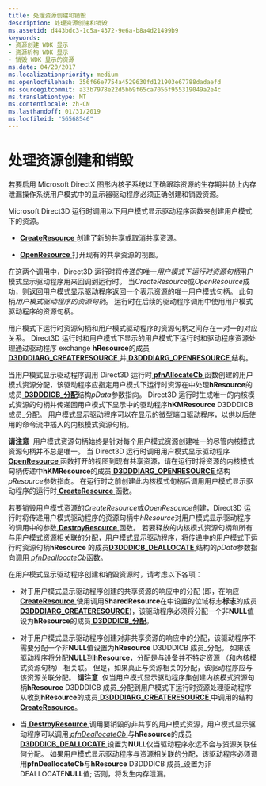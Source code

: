 ```yaml
---
title: 处理资源创建和销毁
description: 处理资源创建和销毁
ms.assetid: d443bdc3-1c5a-4372-9e6a-b8a4d21499b9
keywords:
- 资源创建 WDK 显示
- 资源析构 WDK 显示
- 销毁 WDK 显示的资源
ms.date: 04/20/2017
ms.localizationpriority: medium
ms.openlocfilehash: 356f66e7754a4529630fd121903e67788dadaefd
ms.sourcegitcommit: a33b7978e22d5bb9f65ca7056f955319049a2e4c
ms.translationtype: MT
ms.contentlocale: zh-CN
ms.lasthandoff: 01/31/2019
ms.locfileid: "56568546"
---
```

# <a name="handling-resource-creation-and-destruction"></a>处理资源创建和销毁


若要启用 Microsoft DirectX 图形内核子系统以正确跟踪资源的生存期并防止内存泄漏操作系统用户模式中的显示器驱动程序必须正确创建和销毁资源。

Microsoft Direct3D 运行时调用以下用户模式显示驱动程序函数来创建用户模式下的资源。

-   [**CreateResource** ](https://msdn.microsoft.com/library/windows/hardware/ff540688)创建了新的共享或取消共享资源。

-   [**OpenResource** ](https://msdn.microsoft.com/library/windows/hardware/ff568611)打开现有的共享资源的视图。

在这两个调用中，Direct3D 运行时将传递的唯一*用户模式下运行时资源句柄*用户模式显示驱动程序用来回调到运行时。 当*CreateResource*或*OpenResource*成功，则返回用户模式显示驱动程序返回一个表示资源的唯一用户模式句柄。 此句柄*用户模式驱动程序的资源句柄*。 运行时在后续的驱动程序调用中使用用户模式驱动程序的资源句柄。

用户模式下运行时资源句柄和用户模式驱动程序的资源句柄之间存在一对一的对应关系。 Direct3D 运行时和用户模式下显示的用户模式下运行时和驱动程序资源处理通过驱动程序 exchange **hResource**的成员[ **D3DDDIARG\_CREATERESOURCE** ](https://msdn.microsoft.com/library/windows/hardware/ff542963)并[ **D3DDDIARG\_OPENRESOURCE** ](https://msdn.microsoft.com/library/windows/hardware/ff543232)结构。

当用户模式显示驱动程序调用 Direct3D 运行时[ **pfnAllocateCb** ](https://msdn.microsoft.com/library/windows/hardware/ff568893)函数创建的用户模式资源分配，该驱动程序应指定用户模式下运行时资源在中处理**hResource**的成员[ **D3DDDICB\_分配**](https://msdn.microsoft.com/library/windows/hardware/ff544137)结构*pData*参数指向。 Direct3D 运行时生成唯一的内核模式资源的句柄并传递回用户模式下显示中的驱动程序**hKMResource** D3DDDICB 成员\_分配。 用户模式显示驱动程序可以在显示的微型端口驱动程序，以供以后使用的命令流中插入的内核模式资源句柄。

**请注意**  用户模式资源句柄始终是针对每个用户模式资源创建唯一的尽管内核模式资源句柄并不总是唯一。 当 Direct3D 运行时调用用户模式显示驱动程序[ **OpenResource** ](https://msdn.microsoft.com/library/windows/hardware/ff568611)函数打开的视图到现有共享资源，请在运行时将资源的内核模式句柄传递中**hKMResource**的成员[ **D3DDDIARG\_OPENRESOURCE** ](https://msdn.microsoft.com/library/windows/hardware/ff543232)结构*pResource*参数指向。 在运行时之前创建此内核模式句柄后调用用户模式显示驱动程序的运行时[ **CreateResource** ](https://msdn.microsoft.com/library/windows/hardware/ff540688)函数。

 

若要销毁用户模式资源的*CreateResource*或*OpenResource*创建，Direct3D 运行时将传递用户模式驱动程序的资源句柄中*hResource*对用户模式显示驱动程序的调用中的参数[ **DestroyResource** ](https://msdn.microsoft.com/library/windows/hardware/ff552795)函数。 若要释放的内核模式资源句柄和所有与用户模式资源相关联的分配，用户模式显示驱动程序，将传递中的用户模式下运行时资源句柄**hResource** 的成员[**D3DDDICB\_DEALLOCATE** ](https://msdn.microsoft.com/library/windows/hardware/ff544161)结构的*pData*参数指向调用[ *pfnDeallocateCb*](https://msdn.microsoft.com/library/windows/hardware/ff568898)函数。

在用户模式显示驱动程序创建和销毁资源时，请考虑以下各项：

-   对于用户模式显示驱动程序创建的共享资源的响应中的分配 (即，在响应[ **CreateResource** ](https://msdn.microsoft.com/library/windows/hardware/ff540688)使用调用**SharedResource**在中设置的位域标志**标志**的成员[ **D3DDDIARG\_CREATERESOURCE**](https://msdn.microsoft.com/library/windows/hardware/ff542963))，该驱动程序必须将分配一个非**NULL**值设为**hResource**的成员[ **D3DDDICB\_分配**](https://msdn.microsoft.com/library/windows/hardware/ff544137)。

-   对于用户模式显示驱动程序创建对非共享资源的响应中的分配，该驱动程序不需要分配一个非**NULL**值设置为**hResource** D3DDDICB 成员\_分配。 如果该驱动程序将分配**NULL**到**hResource**，分配是与设备并不特定资源 （和内核模式资源句柄） 相关联。 但是，如果真正与资源相关的分配，该驱动程序应与该资源关联分配。
    **请注意**  仅当用户模式显示驱动程序集创建内核模式资源句柄**hResource** D3DDDICB 成员\_分配到用户模式下运行时资源处理驱动程序从收到**hResource**的成员[ **D3DDDIARG\_CREATERESOURCE** ](https://msdn.microsoft.com/library/windows/hardware/ff542963)中调用的结构[ **CreateResource**](https://msdn.microsoft.com/library/windows/hardware/ff540688)。

     

-   当[ **DestroyResource** ](https://msdn.microsoft.com/library/windows/hardware/ff552795)调用要销毁的非共享的用户模式资源，用户模式显示驱动程序可以调用[ *pfnDeallocateCb* ](https://msdn.microsoft.com/library/windows/hardware/ff568898)与**hResource**的成员[ **D3DDDICB\_DEALLOCATE** ](https://msdn.microsoft.com/library/windows/hardware/ff544161)设置为**NULL**仅当驱动程序永远不会与资源关联任何分配。 如果用户模式显示驱动程序与资源相关联的分配，该驱动程序必须调用**pfnDeallocateCb**与**hResource** D3DDDICB 成员\_设置为非DEALLOCATE**NULL**值; 否则，将发生内存泄漏。

 

 





